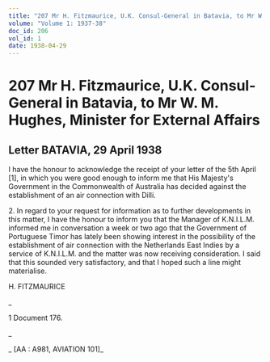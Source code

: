 ```yaml
---
title: "207 Mr H. Fitzmaurice, U.K. Consul-General in Batavia, to Mr W. M. Hughes, Minister for External Affairs"
volume: "Volume 1: 1937-38"
doc_id: 206
vol_id: 1
date: 1938-04-29
---
```


# 207 Mr H. Fitzmaurice, U.K. Consul-General in Batavia, to Mr W. M. Hughes, Minister for External Affairs

## Letter BATAVIA, 29 April 1938

I have the honour to acknowledge the receipt of your letter of the 5th April [1], in which you were good enough to inform me that His Majesty's Government in the Commonwealth of Australia has decided against the establishment of an air connection with Dilli.

2\. In regard to your request for information as to further developments in this matter, I have the honour to inform you that the Manager of K.N.I.L.M. informed me in conversation a week or two ago that the Government of Portuguese Timor has lately been showing interest in the possibility of the establishment of air connection with the Netherlands East Indies by a service of K.N.I.L.M. and the matter was now receiving consideration. I said that this sounded very satisfactory, and that I hoped such a line might materialise.

H. FITZMAURICE

_

1 Document 176.

_

_ [AA : A981, AVIATION 101]_
